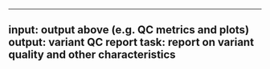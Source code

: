 -----
input: output above (e.g. QC metrics and plots)
output: variant QC report
task: report on variant quality and other characteristics
-----
